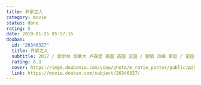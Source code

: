 ```yaml
---
title: 养家之人
category: movie
status: done
rating: 5
date: 2019-01-25 05:57:15
douban:
  id: "26346327"
  title: 养家之人
  subtitle: 2017 / 爱尔兰 加拿大 卢森堡 美国 英国 法国 / 剧情 动画 家庭 / 诺拉·托梅 / 莎拉·乔德利 索玛·查亚
  rating: 8.3
  cover: https://img9.doubanio.com/view/photo/m_ratio_poster/public/p2544510784.jpg
  link: https://movie.douban.com/subject/26346327/
---
```


